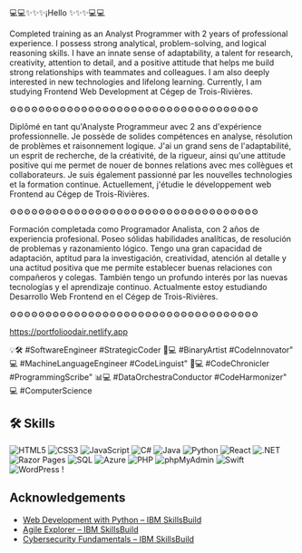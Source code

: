   💻💻✨✨✨¡Hello ✨✨✨💻💻


Completed training as an Analyst Programmer with 2 years of professional experience. I possess strong analytical, problem-solving, and logical reasoning skills. I have an innate sense of adaptability, a talent for research, creativity, attention to detail, and a positive attitude that helps me build strong relationships with teammates and colleagues. I am also deeply interested in new technologies and lifelong learning.
Currently, I am studying Frontend Web Development at Cégep de Trois-Rivières.

⚙️⚙️⚙️⚙️⚙️⚙️⚙️⚙️⚙️⚙️⚙️⚙️⚙️⚙️⚙️⚙️⚙️⚙️⚙️⚙️⚙️⚙️⚙️⚙️⚙️⚙️⚙️⚙️⚙️⚙️⚙️⚙️⚙️⚙️⚙️

Diplômé en tant qu'Analyste Programmeur avec 2 ans d'expérience professionnelle. Je possède de solides compétences en analyse, résolution de problèmes et raisonnement logique. J'ai un grand sens de l'adaptabilité, un esprit de recherche, de la créativité, de la rigueur, ainsi qu'une attitude positive qui me permet de nouer de bonnes relations avec mes collègues et collaborateurs. Je suis également passionné par les nouvelles technologies et la formation continue.
Actuellement, j'étudie le développement web Frontend au Cégep de Trois-Rivières.

⚙️⚙️⚙️⚙️⚙️⚙️⚙️⚙️⚙️⚙️⚙️⚙️⚙️⚙️⚙️⚙️⚙️⚙️⚙️⚙️⚙️⚙️⚙️⚙️⚙️⚙️⚙️⚙️⚙️⚙️⚙️⚙️⚙️⚙️⚙️

Formación completada como Programador Analista, con 2 años de experiencia profesional. Poseo sólidas habilidades analíticas, de resolución de problemas y razonamiento lógico. Tengo una gran capacidad de adaptación, aptitud para la investigación, creatividad, atención al detalle y una actitud positiva que me permite establecer buenas relaciones con compañeros y colegas. También tengo un profundo interés por las nuevas tecnologías y el aprendizaje continuo.
Actualmente estoy estudiando Desarrollo Web Frontend en el Cégep de Trois-Rivières.

⚙️⚙️⚙️⚙️⚙️⚙️⚙️⚙️⚙️⚙️⚙️⚙️⚙️⚙️⚙️⚙️⚙️⚙️⚙️⚙️⚙️⚙️⚙️⚙️⚙️⚙️⚙️⚙️⚙️⚙️⚙️⚙️⚙️⚙️⚙️

https://portfolioodair.netlify.app

💡🛠️ #SoftwareEngineer #StrategicCoder
🎨💻 #BinaryArtist #CodeInnovator"
💻 #MachineLanguageEngineer #CodeLinguist"
📜💻 #CodeChronicler #ProgrammingScribe"
📊💻 #DataOrchestraConductor #CodeHarmonizer"
💻   #ComputerScience

## 🛠 Skills



![HTML5](https://img.shields.io/badge/-HTML5-E34F26?style=flat&logo=html5&logoColor=white)
![CSS3](https://img.shields.io/badge/-CSS3-1572B6?style=flat&logo=css3&logoColor=white)
![JavaScript](https://img.shields.io/badge/-JavaScript-F7DF1E?style=flat&logo=javascript&logoColor=black)
![C#](https://img.shields.io/badge/-C%23-239120?style=flat&logo=c-sharp&logoColor=white)
![Java](https://img.shields.io/badge/-Java-007396?style=flat&logo=java&logoColor=white)
![Python](https://img.shields.io/badge/-Python-3776AB?style=flat&logo=python&logoColor=white)
![React](https://img.shields.io/badge/-React-61DAFB?style=flat&logo=react&logoColor=black)
![.NET](https://img.shields.io/badge/-.NET-512BD4?style=flat&logo=dotnet&logoColor=white)
![Razor Pages](https://img.shields.io/badge/-Razor%20Pages-512BD4?style=flat&logo=dotnet&logoColor=white)
![SQL](https://img.shields.io/badge/-SQL-4479A1?style=flat&logo=mysql&logoColor=white)
![Azure](https://img.shields.io/badge/-Azure-0089D6?style=flat&logo=microsoft-azure&logoColor=white)
![PHP](https://img.shields.io/badge/-PHP-777BB4?style=flat&logo=php&logoColor=white)
![phpMyAdmin](https://img.shields.io/badge/-phpMyAdmin-F88017?style=flat&logoColor=white)
![Swift](https://img.shields.io/badge/-Swift-FA7343?style=flat&logo=swift&logoColor=white)
![WordPress](https://img.shields.io/badge/-WordPress-21759B?style=flat&logo=wordpress&logoColor=white)
!


## Acknowledgements
- [Web Development with Python – IBM SkillsBuild](https://www.credly.com/org/ibm-skillsbuild/badge/web-development-with-python)
- [Agile Explorer – IBM SkillsBuild](https://www.credly.com/org/ibm-skillsbuild/badge/agile-explorer)
- [Cybersecurity Fundamentals – IBM SkillsBuild](https://www.credly.com/org/ibm-skillsbuild/badge/cybersecurity-fundamentals)

<!--
**ODA669/ODA669** is a ✨ _special_ ✨ repository because its `README.md` (this file) appears on your GitHub profile.

Here are some ideas to get you started:

- 🔭 I’m currently working on ...
- 🌱 I’m currently learning ...
- 👯 I’m looking to collaborate on ...
- 🤔 I’m looking for help with ...
- 💬 Ask me about ...
- 📫 How to reach me: ...
- 😄 Pronouns: ...
- ⚡ Fun fact: ...
-->
